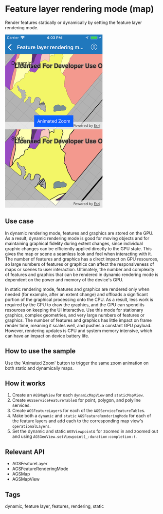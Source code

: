 # Feature layer rendering mode (map)

Render features statically or dynamically by setting the feature layer rendering mode.

![Feature layer rendering mode (map) sample](feature-layer-rendering-map.png)

## Use case

In dynamic rendering mode, features and graphics are stored on the GPU. As a result, dynamic rendering mode is good for moving objects and for maintaining graphical fidelity during extent changes, since individual graphic changes can be efficiently applied directly to the GPU state. This gives the map or scene a seamless look and feel when interacting with it. The number of features and graphics has a direct impact on GPU resources, so large numbers of features or graphics can affect the responsiveness of maps or scenes to user interaction. Ultimately, the number and complexity of features and graphics that can be rendered in dynamic rendering mode is dependent on the power and memory of the device's GPU.

In static rendering mode, features and graphics are rendered only when needed (for example, after an extent change) and offloads a significant portion of the graphical processing onto the CPU. As a result, less work is required by the GPU to draw the graphics, and the GPU can spend its resources on keeping the UI interactive. Use this mode for stationary graphics, complex geometries, and very large numbers of features or graphics. The number of features and graphics has little impact on frame render time, meaning it scales well, and pushes a constant GPU payload. However, rendering updates is CPU and system memory intensive, which can have an impact on device battery life.

## How to use the sample

Use the 'Animated Zoom' button to trigger the same zoom animation on both static and dynamically maps.

## How it works

1. Create an `AGSMapView` for each `dynamicMapView` and `staticMapView`.
2. Create `AGSServiceFeatureTable`s for point, polygon, and polyline services.
3. Create `AGSFeatureLayer`s for each of the `AGSServiceFeatureTable`s.
4. Make both a `dynamic` and `static` `AGSFeatureRenderingMode` for each of the feature layers and add each to the corresponding map view's `operationalLayers`.
5. Set the dynamic and static `AGSViewpoint`s for zoomed in and zoomed out and using `AGSGeoView.setViewpoint(_:duration:completion:)`.

## Relevant API

* AGSFeatureLayer
* AGSFeatureRenderingMode
* AGSMap
* AGSMapView

## Tags

dynamic, feature layer, features, rendering, static
